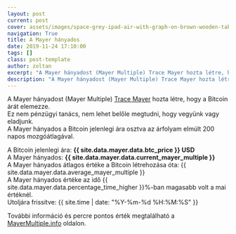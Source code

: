 ```yaml
---
layout: post
current: post
cover: assets/images/space-grey-ipad-air-with-graph-on-brown-wooden-table.jpg
navigation: True
title: A Mayer hányados
date: 2019-11-24 17:10:00
tags: []
class: post-template
author: zoltan
excerpt: "A Mayer hányadost (Mayer Multiple) Trace Mayer hozta létre, hogy a Bitcoin árát elemezze."
description: "A Mayer hányadost (Mayer Multiple) Trace Mayer hozta létre, hogy a Bitcoin árát elemezze."
---
```

A Mayer hányadost (Mayer Multiple) [Trace Mayer](https://twitter.com/tracemayer) hozta létre, hogy a Bitcoin árát elemezze.  
Ez nem pénzügyi tanács, nem lehet belőle megtudni, hogy vegyünk vagy eladjunk.  
A Mayer hányados a Bitcoin jelenlegi ára osztva az árfolyam elmúlt 200 napos mozgóátlagával.

A Bitcoin jelenlegi ára: **{{ site.data.mayer.data.btc_price }} USD**  
A Mayer hányados: **{{ site.data.mayer.data.current_mayer_multiple }}**  
A Mayer hányados átlagos értéke a Bitcoin létrehozása óta: {{ site.data.mayer.data.average_mayer_multiple }}  
A Mayer hányados értéke az idő {{ site.data.mayer.data.percentage_time_higher }}%-ban magasabb volt a mai értéknél.  
Utoljára frissítve: {{ site.time | date: "%Y-%m-%d %H:%M:%S" }}

További információ és percre pontos érték megtalálható a [MayerMultiple.info](https://mayermultiple.info/) oldalon.

